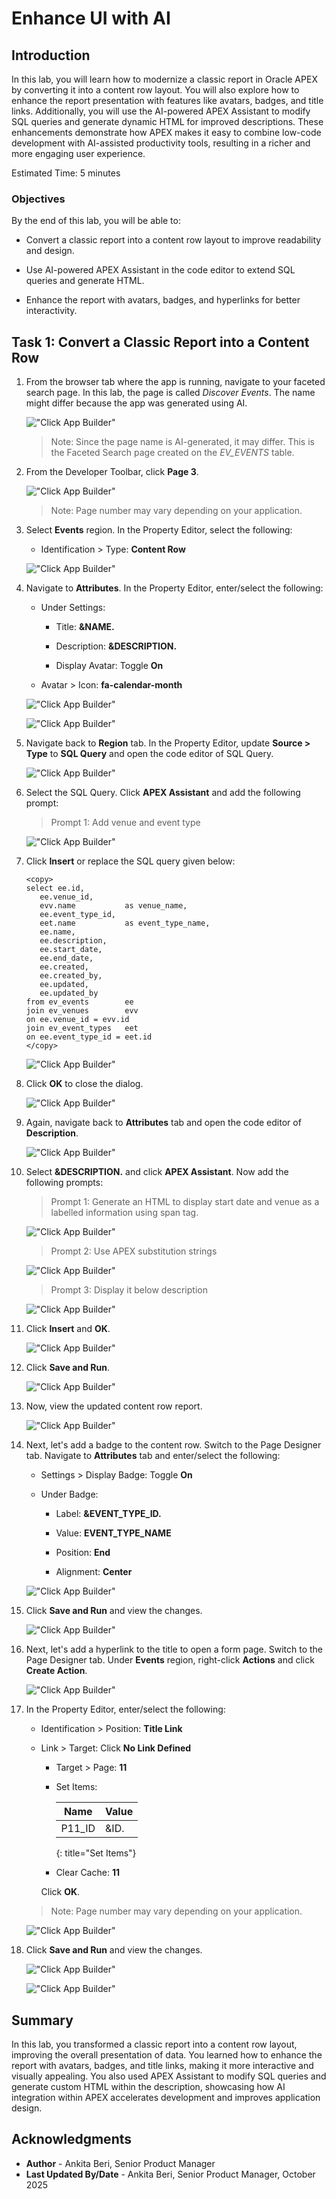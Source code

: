 # Enhance UI with AI

## Introduction

In this lab, you will learn how to modernize a classic report in Oracle APEX by converting it into a content row layout. You will also explore how to enhance the report presentation with features like avatars, badges, and title links. Additionally, you will use the AI-powered APEX Assistant to modify SQL queries and generate dynamic HTML for improved descriptions. These enhancements demonstrate how APEX makes it easy to combine low-code development with AI-assisted productivity tools, resulting in a richer and more engaging user experience.

Estimated Time: 5 minutes

### Objectives

By the end of this lab, you will be able to:

- Convert a classic report into a content row layout to improve readability and design.

- Use AI-powered APEX Assistant in the code editor to extend SQL queries and generate HTML.

- Enhance the report with avatars, badges, and hyperlinks for better interactivity.

## Task 1: Convert a Classic Report into a Content Row

1. From the browser tab where the app is running, navigate to your faceted search page. In this lab, the page is called *Discover Events*. The name might differ because the app was generated using AI.

    !["Click App Builder"](images/discover-events.png "")

    >Note: Since the page name is AI-generated, it may differ. This is the Faceted Search page created on the *EV_EVENTS* table.

2. From the Developer Toolbar, click **Page 3**.

    !["Click App Builder"](images/edit-page.png "")

    >Note: Page number may vary depending on your application.

3. Select **Events** region. In the Property Editor, select the following:

    - Identification > Type: **Content Row**

    !["Click App Builder"](images/content-row.png "")

4. Navigate to **Attributes**. In the Property Editor, enter/select the following:

    - Under Settings:

        - Title: **&NAME.**

        - Description: **&DESCRIPTION.**

        - Display Avatar: Toggle **On**

    - Avatar > Icon: **fa-calendar-month**

    !["Click App Builder"](images/name-attr.png "")

    !["Click App Builder"](images/desc-attr.png "")

5. Navigate back to **Region** tab. In the Property Editor, update **Source > Type** to **SQL Query** and open the code editor of SQL Query.

    !["Click App Builder"](images/code-edit.png "")

6. Select the SQL Query. Click **APEX Assistant** and add the following prompt:

    >Prompt 1:
    > Add venue and event type

    !["Click App Builder"](images/add-event-promt.png "")

7. Click **Insert** or replace the SQL query given below:

    ```
    <copy>
    select ee.id,
       ee.venue_id,
       evv.name           as venue_name,
       ee.event_type_id,
       eet.name           as event_type_name,
       ee.name,
       ee.description,
       ee.start_date,
       ee.end_date,
       ee.created,
       ee.created_by,
       ee.updated,
       ee.updated_by
    from ev_events        ee
    join ev_venues        evv
    on ee.venue_id = evv.id
    join ev_event_types   eet
    on ee.event_type_id = eet.id
    </copy>
    ```

    !["Click App Builder"](images/insert-prompt.png "")

8. Click **OK** to close the dialog.

    !["Click App Builder"](images/close-editor.png "")

9. Again, navigate back to **Attributes** tab and open the code editor of **Description**.

    !["Click App Builder"](images/attr.png "")

10. Select **&DESCRIPTION.** and click **APEX Assistant**. Now add the following prompts:

    > Prompt 1:
    > Generate an HTML to display start date and venue as a labelled information using span tag.

    !["Click App Builder"](images/generate-html.png "")

    > Prompt 2:
    > Use APEX substitution strings

    !["Click App Builder"](images/substitution-apex.png "")

    > Prompt 3:
    > Display it below description

    !["Click App Builder"](images/below-desc.png "")

11. Click **Insert** and **OK**.

    !["Click App Builder"](images/insert-html.png "")

12. Click **Save and Run**.

    !["Click App Builder"](images/saverun.png "")

13. Now, view the updated content row report.

    !["Click App Builder"](images/view-content-row.png "")

14. Next, let's add a badge to the content row. Switch to the Page Designer tab. Navigate to **Attributes** tab and enter/select the following:

    - Settings > Display Badge: Toggle **On**

    - Under Badge:

        - Label: **&EVENT\_TYPE\_ID.**

        - Value: **EVENT\_TYPE\_NAME**

        - Position: **End**

        - Alignment: **Center**

    !["Click App Builder"](images/update-attr.png "")

15. Click **Save and Run** and view the changes.

    !["Click App Builder"](images/save-run2.png "")

16. Next, let's add a hyperlink to the title to open a form page. Switch to the Page Designer tab. Under **Events** region, right-click **Actions** and click **Create Action**.

    !["Click App Builder"](images/create-action.png "")

17. In the Property Editor, enter/select the following:

    - Identification > Position: **Title Link**

    - Link > Target: Click **No Link Defined**

        - Target > Page: **11**

        - Set Items:

            | Name | Value |
            | ----- | ---- |
            | P11_ID | &ID.|
            {: title="Set Items"}

        - Clear Cache: **11**

        Click **OK**.

    >Note: Page number may vary depending on your application.

    !["Click App Builder"](images/title-link.png "")

18. Click **Save and Run** and view the changes.

    !["Click App Builder"](images/save-run3.png "")

    !["Click App Builder"](images/view-title-link.png "")

## Summary

In this lab, you transformed a classic report into a content row layout, improving the overall presentation of data. You learned how to enhance the report with avatars, badges, and title links, making it more interactive and visually appealing. You also used APEX Assistant to modify SQL queries and generate custom HTML within the description, showcasing how AI integration within APEX accelerates development and improves application design.

## Acknowledgments

- **Author** - Ankita Beri, Senior Product Manager
- **Last Updated By/Date** - Ankita Beri, Senior Product Manager, October 2025

